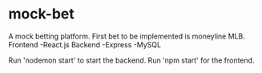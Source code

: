# mock-bet
A mock betting platform.
First bet to be implemented is moneyline MLB.
Frontend
-React.js
Backend
-Express
-MySQL

Run 'nodemon start' to start the backend.
Run 'npm start' for the frontend.
